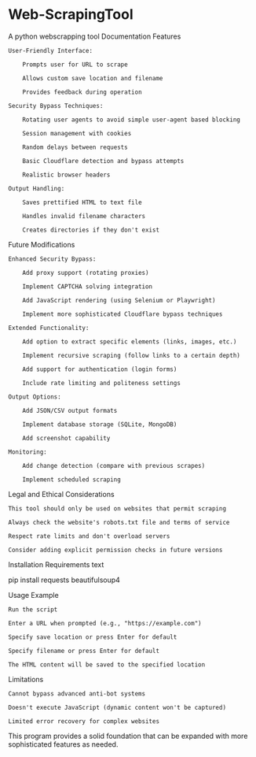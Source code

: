 # Web-ScrapingTool
A python webscrapping tool
Documentation
Features

    User-Friendly Interface:

        Prompts user for URL to scrape

        Allows custom save location and filename

        Provides feedback during operation

    Security Bypass Techniques:

        Rotating user agents to avoid simple user-agent based blocking

        Session management with cookies

        Random delays between requests

        Basic Cloudflare detection and bypass attempts

        Realistic browser headers

    Output Handling:

        Saves prettified HTML to text file

        Handles invalid filename characters

        Creates directories if they don't exist

Future Modifications

    Enhanced Security Bypass:

        Add proxy support (rotating proxies)

        Implement CAPTCHA solving integration

        Add JavaScript rendering (using Selenium or Playwright)

        Implement more sophisticated Cloudflare bypass techniques

    Extended Functionality:

        Add option to extract specific elements (links, images, etc.)

        Implement recursive scraping (follow links to a certain depth)

        Add support for authentication (login forms)

        Include rate limiting and politeness settings

    Output Options:

        Add JSON/CSV output formats

        Implement database storage (SQLite, MongoDB)

        Add screenshot capability

    Monitoring:

        Add change detection (compare with previous scrapes)

        Implement scheduled scraping

Legal and Ethical Considerations

    This tool should only be used on websites that permit scraping

    Always check the website's robots.txt file and terms of service

    Respect rate limits and don't overload servers

    Consider adding explicit permission checks in future versions

Installation Requirements
text

pip install requests beautifulsoup4

Usage Example

    Run the script

    Enter a URL when prompted (e.g., "https://example.com")

    Specify save location or press Enter for default

    Specify filename or press Enter for default

    The HTML content will be saved to the specified location

Limitations

    Cannot bypass advanced anti-bot systems

    Doesn't execute JavaScript (dynamic content won't be captured)

    Limited error recovery for complex websites

This program provides a solid foundation that can be expanded with more sophisticated features as needed.
